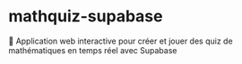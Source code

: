 # mathquiz-supabase
🧮 Application web interactive pour créer et jouer des quiz de mathématiques en temps réel avec Supabase
